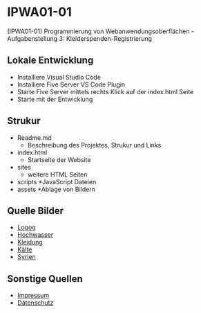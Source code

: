 # IPWA01-01
(IPWA01-01) Programmierung von Webanwendungsoberflächen - Aufgabenstellung 3: Kleiderspenden-Registrierung

## Lokale Entwicklung

* Installiere Visual Studio Code
* Installiere Five Server VS Code Plugin 
* Starte Five Server mittels rechts Klick auf der index.html Seite 
* Starte mit der Entwicklung

## Strukur

* Readme.md
    * Beschreibung des Projektes, Strukur und Links 
* index.html
    * Startseite der Website
* sites
    * weitere HTML Seiten
* scripts
    *JavaScript Dateien
* assets
    *Ablage von Bildern

## Quelle Bilder

* [Logog](https://www.pexels.com/de-de/foto/gelbes-und-rotes-t-shirt-uber-ein-gestell-geworfen-8146448/)
* [Hochwasser](https://www.pexels.com/de-de/foto/schwarz-weiss-foto-eines-uberfluteten-vorstadthauses-28447778/)
* [Kleidung](https://www.pexels.com/de-de/foto/verschiedene-kleidungsstucke-996329/)
* [Kälte](https://www.pexels.com/de-de/foto/30079887/)
* [Syrien](https://www.pexels.com/de-de/foto/strasse-dreckig-zerbrochen-kaputt-6929741/)

## Sonstige Quellen

* [Impressum](https://jurarat.de/muster-impressum)
* [Datenschutz](https://www.ldi.nrw.de/datenschutz/medien-und-technik/websites-muster-fuer-datenschutzhinweise)
